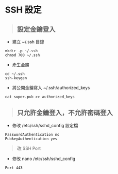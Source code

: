 # SSH 設定

> ## 設定金鑰登入

* 建立 ~/.ssh 目錄

```text
mkdir -p ~/.ssh
chmod 700 ~/.ssh
```

* 產生金鑰

```text
cd ~/.ssh
ssh-keygen
```

* 將公開金鑰寫入 ~/.ssh/authorized\_keys

```text
cat super.pub >> authorized_keys
```

> ## 只允許金鑰登入，不允許密碼登入

* 修改 /etc/ssh/sshd\_config 設定檔

```text
PasswordAuthentication no
PubkeyAuthentication yes
```

> 改 SSH Port

* 修改 nano /etc/ssh/sshd\_config

```text
Port 443
```

